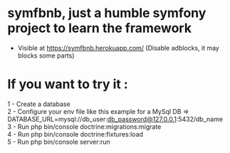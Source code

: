 # symfbnb, just a humble symfony project to learn the framework

- Visible at https://symfbnb.herokuapp.com/ (Disable adblocks, it may blocks some parts)

# If you want to try it :

 1 - Create a database      
 2 - Configure your env file like this example for a MySql DB => DATABASE_URL=mysql://db_user:db_password@127.0.0.1:5432/db_name      
 3 - Run php bin/console doctrine:migrations:migrate    
 4 - Run php bin/console doctrine:fixtures:load      
 5 - Run php bin/console server:run   
